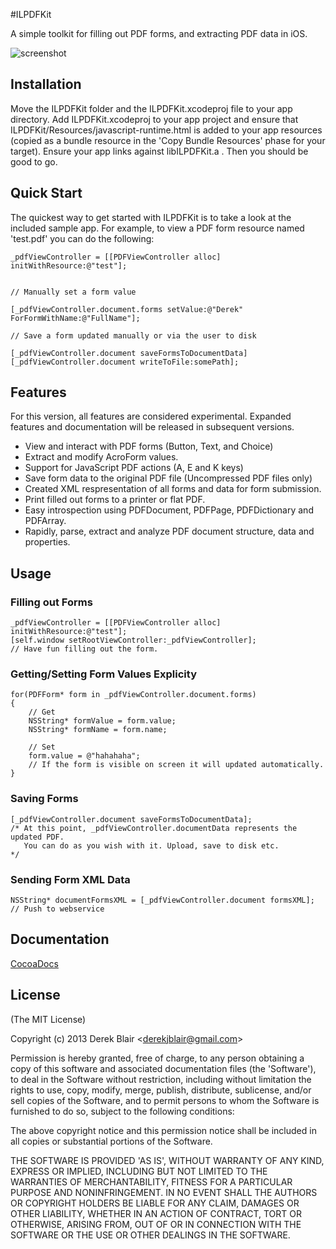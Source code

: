 #ILPDFKit

A simple toolkit for filling out PDF forms, and extracting PDF data in iOS.


![screenshot](http://imgur.com/oo5HLUg.png "Screenshot")

## Installation

   Move the ILPDFKit folder and the ILPDFKit.xcodeproj file to your app directory. Add ILPDFKit.xcodeproj to your app project and ensure that ILPDFKit/Resources/javascript-runtime.html is added to your app resources (copied as a bundle resource in the 'Copy Bundle Resources' phase for your target). Ensure your app links against libILPDFKit.a . Then you should be good to go.

## Quick Start

 The quickest way to get started with ILPDFKit is to take a look at the included sample app. For example, to view a PDF form resource named 'test.pdf' you can do the following:

    _pdfViewController = [[PDFViewController alloc] initWithResource:@"test"];
    
    
    // Manually set a form value
    
    [_pdfViewController.document.forms setValue:@"Derek" ForFormWithName:@"FullName"];
    
    // Save a form updated manually or via the user to disk
    
    [_pdfViewController.document saveFormsToDocumentData]
    [_pdfViewController.document writeToFile:somePath];
    
## Features


  For this version, all features are considered experimental. Expanded features and documentation will be released in subsequent versions.
  
  * View and interact with PDF forms (Button, Text, and Choice)
  * Extract and modify AcroForm values.
  * Support for JavaScript PDF actions (A, E and K keys)
  * Save form data to the original PDF file (Uncompressed PDF files only)
  * Created XML respresentation of all forms and data for form submission.
  * Print filled out forms to a printer or flat PDF.
  * Easy introspection using PDFDocument, PDFPage, PDFDictionary and PDFArray.
  * Rapidly, parse, extract and analyze PDF document structure, data and properties.
  
  
## Usage


### Filling out Forms

	_pdfViewController = [[PDFViewController alloc] initWithResource:@"test"];
	[self.window setRootViewController:_pdfViewController];
	// Have fun filling out the form.


### Getting/Setting Form Values Explicity

	for(PDFForm* form in _pdfViewController.document.forms)
	{
		// Get
		NSString* formValue = form.value;
		NSString* formName = form.name;
		
		// Set
		form.value = @"hahahaha";
		// If the form is visible on screen it will updated automatically.
	}


### Saving Forms

	[_pdfViewController.document saveFormsToDocumentData];
	/* At this point, _pdfViewController.documentData represents the updated PDF.
	   You can do as you wish with it. Upload, save to disk etc.
	*/ 
	
### Sending Form XML Data 

	NSString* documentFormsXML = [_pdfViewController.document formsXML];
	// Push to webservice
	


## Documentation

[CocoaDocs](http://cocoadocs.org/docsets/ILPDFKit)


## License

(The MIT License)

Copyright (c) 2013 Derek Blair &lt;derekjblair@gmail.com&gt;

Permission is hereby granted, free of charge, to any person obtaining
a copy of this software and associated documentation files (the
'Software'), to deal in the Software without restriction, including
without limitation the rights to use, copy, modify, merge, publish,
distribute, sublicense, and/or sell copies of the Software, and to
permit persons to whom the Software is furnished to do so, subject to
the following conditions:

The above copyright notice and this permission notice shall be
included in all copies or substantial portions of the Software.

THE SOFTWARE IS PROVIDED 'AS IS', WITHOUT WARRANTY OF ANY KIND,
EXPRESS OR IMPLIED, INCLUDING BUT NOT LIMITED TO THE WARRANTIES OF
MERCHANTABILITY, FITNESS FOR A PARTICULAR PURPOSE AND NONINFRINGEMENT.
IN NO EVENT SHALL THE AUTHORS OR COPYRIGHT HOLDERS BE LIABLE FOR ANY
CLAIM, DAMAGES OR OTHER LIABILITY, WHETHER IN AN ACTION OF CONTRACT,
TORT OR OTHERWISE, ARISING FROM, OUT OF OR IN CONNECTION WITH THE
SOFTWARE OR THE USE OR OTHER DEALINGS IN THE SOFTWARE.

